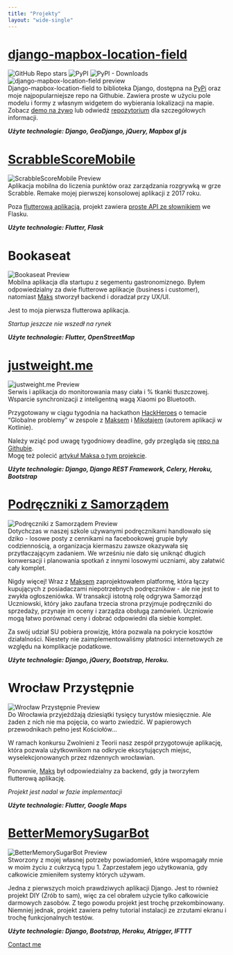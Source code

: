 ```yaml
---
title: "Projekty"
layout: "wide-single"
---
```

# [django-mapbox-location-field](https://github.com/Simon-the-Shark/django-mapbox-location-field)
![GitHub Repo stars](https://img.shields.io/github/stars/simon-the-shark/django-mapbox-location-field?style=social)
 ![PyPI](https://img.shields.io/pypi/v/django-mapbox-location-field.svg)
![PyPI - Downloads](https://img.shields.io/pypi/dm/django-mapbox-location-field)  
![django-mapbox-location-field preview](/projects/django-mapbox-location-field.png)  
Django-mapbox-location-field to biblioteka Django, dostępna na [PyPi](https://pypi.org/project/django-mapbox-location-field/) oraz moje najpopularniejsze repo na Githubie. Zawiera proste w użyciu pole modelu i formy z własnym widgetem do wybierania lokalizacji na mapie. Zobacz [demo na żywo](https://django-mapbox-location-field.herokuapp.com) lub odwiedź [repozytorium](https://github.com/Simon-the-Shark/django-mapbox-location-field) dla szczegółowych informacji.

***Użyte technologie: Django, GeoDjango, jQuery, Mapbox gl js***

# [ScrabbleScoreMobile](https://github.com/Simon-the-Shark/ScrabbleScoreMobile)
![ScrabbleScoreMobile Preview](/projects/scrabblescoremobile.png)  
Aplikacja mobilna do liczenia punktów oraz zarządzania rozgrywką w grze Scrabble. Remake mojej pierwszej konsolowej aplikacji z 2017 roku.

Poza [flutterową aplikacją](https://github.com/Simon-the-Shark/ScrabbleScoreMobile), projekt zawiera [proste API ze słownikiem](https://github.com/Simon-the-Shark/ScrabbleScoreBackend) we Flasku.

***Użyte technologie: Flutter, Flask***

# Bookaseat
![Bookaseat Preview](/projects/bookaseat.png)  
Mobilna aplikacja dla startupu z segementu gastronomiznego. Byłem odpowiedzialny za dwie flutterowe aplikacje (business i customer), natomiast [Maks](https://skica.dev) stworzył backend i doradzał przy UX/UI.

Jest to moja pierwsza flutterowa aplikacja.

*Startup jeszcze nie wszedł na rynek*

***Użyte technologie: Flutter, OpenStreetMap***

# [justweight.me](https://justweight-me.herokuapp.com)
![justweight.me Preview](/projects/justweightme.png)  
Serwis i aplikacja do monitorowania masy ciała i % tkanki tłuszczowej. Wsparcie synchronizacji z inteligentną wagą Xiaomi po Bluetooth.

Przygotowany w ciągu tygodnia na hackathon [HackHeroes](http://hackheroes.pl/) o temacie “Globalne problemy” w zespole z [Maksem](https://skica.dev) i [Mikołajem](https://rodkiewi.cz) (autorem aplikacji w Kotlinie).

Należy wziąć pod uwagę tygodniowy deadline, gdy przegląda się [repo na Githubie](https://github.com/alopwr/justweight.me).  
Mogę też polecić [artykuł Maksa o tym projekcie](https://skica.dev/posty/justweight-me/).
                                                                              
***Użyte technologie: Django, Django REST Framework, Celery, Heroku, Bootstrap***

# [Podręczniki z Samorządem](https://podreczniki.skica.dev)

![Podręczniki z Samorządem Preview](/projects/podreczniki.png)  
Dotychczas w naszej szkole używanymi podręcznikami handlowało się dziko - losowe posty z cennikami na facebookowej grupie były codziennością, a organizacja kiermaszu zawsze okazywała się przytłaczającym zadaniem. We wrześniu nie dało się uniknąć długich konwersacji i planowania spotkań z innymi losowymi uczniami, aby załatwić cały komplet.

Nigdy więcej! Wraz z [Maksem](https://skica.dev) zaprojektowałem platformę, która łączy kupujących z posiadaczami niepotrzebnych podręczników - ale nie jest to zwykła ogłoszeniówka. W transakcji istotną rolę odgrywa Samorząd Uczniowski, który jako zaufana trzecia strona przyjmuje podręczniki do sprzedaży, przynaje im oceny i zarządza obsługą zamówień. Uczniowie mogą łatwo porównać ceny i dobrać odpowiedni dla siebie komplet.

Za swój udział SU pobiera prowizję, która pozwala na pokrycie kosztów działalności. Niestety nie zaimplementowaliśmy płatności internetowych ze względu na komplikacje podatkowe.

***Użyte technologie: Django, jQuery, Bootstrap, Heroku.***

# Wrocław Przystępnie
![Wrocław Przystępnie Preview](/projects/wroclaw-przystepnie.png)  
Do Wrocławia przyjeżdżają dziesiątki tysięcy turystów miesięcznie. Ale żaden z nich nie ma pojęcia, co warto zwiedzić. W papierowych przewodnikach pełno jest Kościołów...

W ramach konkursu Zwolnieni z Teorii nasz zespół przygotowuje aplikację, która pozwala użytkownikom na odkrycie ekscytujących miejsc, wyselekcjonowanych przez rdzennych wrocławian.

Ponownie, [Maks](https://skica.dev) był odpowiedzialny za backend, gdy ja tworzyłem flutterową aplikację. 

*Projekt jest nadal w fazie implementacji*  

***Użyte technologie: Flutter, Google Maps***

# [BetterMemorySugarBot](https://github.com/Simon-the-Shark/BetterMemorySugarBot)
![BetterMemorySugarBot Preview](/projects/bettermemorysugarbot.png)  
Stworzony z mojej własnej potrzeby powiadomień, które wspomagały mnie w moim życiu z cukrzycą typu 1. Zaprzestałem jego użytkowania, gdy całkowicie zmieniłem systemy których używam.

Jedna z pierwszych moich prawdziwych aplikacji Django. Jest to również projekt DIY (Zrób to sam), więc za cel obrałem użycie tylko całkowicie darmowych zasobów. Z tego powodu projekt jest trochę przekombinowany.
Niemniej jednak, projekt zawiera pełny tutorial instalacji ze zrzutami ekranu i trochę funkcjonalnych testów.

***Użyte technologie: Django, Bootstrap, Heroku, Atrigger, IFTTT***

[Contact me](mailto:kontakt@kowalinski.dev)
